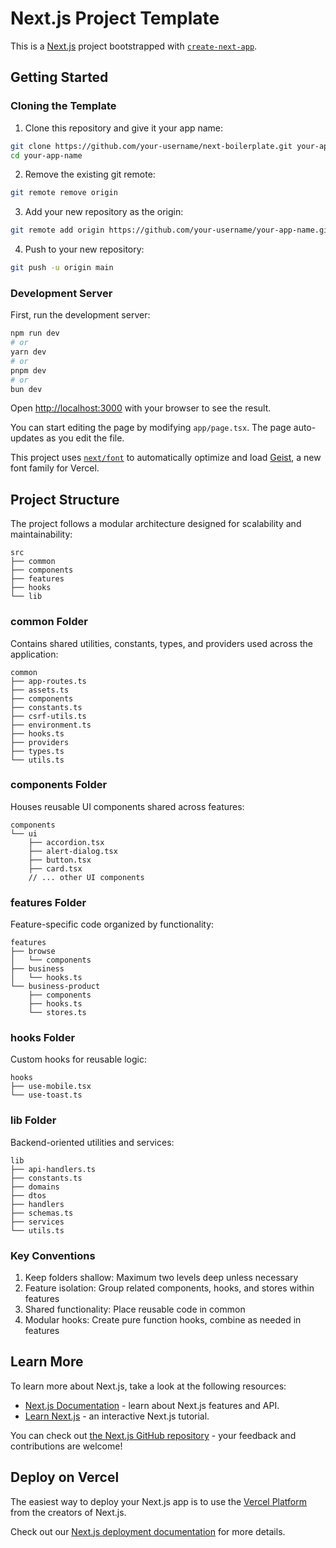 # Next.js Project Template

This is a [Next.js](https://nextjs.org) project bootstrapped with [`create-next-app`](https://nextjs.org/docs/app/api-reference/cli/create-next-app).

## Getting Started

### Cloning the Template

1. Clone this repository and give it your app name:
```bash
git clone https://github.com/your-username/next-boilerplate.git your-app-name
cd your-app-name
```

2. Remove the existing git remote:
```bash
git remote remove origin
```

3. Add your new repository as the origin:
```bash
git remote add origin https://github.com/your-username/your-app-name.git
```

4. Push to your new repository:
```bash
git push -u origin main
```

### Development Server

First, run the development server:

```bash
npm run dev
# or
yarn dev
# or
pnpm dev
# or
bun dev
```

Open [http://localhost:3000](http://localhost:3000) with your browser to see the result.

You can start editing the page by modifying `app/page.tsx`. The page auto-updates as you edit the file.

This project uses [`next/font`](https://nextjs.org/docs/app/building-your-application/optimizing/fonts) to automatically optimize and load [Geist](https://vercel.com/font), a new font family for Vercel.

## Project Structure

The project follows a modular architecture designed for scalability and maintainability:

```
src
├── common
├── components
├── features
├── hooks
└── lib
```

### common Folder

Contains shared utilities, constants, types, and providers used across the application:

```
common
├── app-routes.ts
├── assets.ts
├── components
├── constants.ts
├── csrf-utils.ts
├── environment.ts
├── hooks.ts
├── providers
├── types.ts
└── utils.ts
```

### components Folder

Houses reusable UI components shared across features:

```
components
└── ui
    ├── accordion.tsx
    ├── alert-dialog.tsx
    ├── button.tsx
    ├── card.tsx
    // ... other UI components
```

### features Folder

Feature-specific code organized by functionality:

```
features
├── browse
│   └── components
├── business
│   └── hooks.ts
└── business-product
    ├── components
    ├── hooks.ts
    └── stores.ts
```

### hooks Folder

Custom hooks for reusable logic:

```
hooks
├── use-mobile.tsx
└── use-toast.ts
```

### lib Folder

Backend-oriented utilities and services:

```
lib
├── api-handlers.ts
├── constants.ts
├── domains
├── dtos
├── handlers
├── schemas.ts
├── services
└── utils.ts
```

### Key Conventions

1. Keep folders shallow: Maximum two levels deep unless necessary
2. Feature isolation: Group related components, hooks, and stores within features
3. Shared functionality: Place reusable code in common
4. Modular hooks: Create pure function hooks, combine as needed in features

## Learn More

To learn more about Next.js, take a look at the following resources:

- [Next.js Documentation](https://nextjs.org/docs) - learn about Next.js features and API.
- [Learn Next.js](https://nextjs.org/learn) - an interactive Next.js tutorial.

You can check out [the Next.js GitHub repository](https://github.com/vercel/next.js) - your feedback and contributions are welcome!

## Deploy on Vercel

The easiest way to deploy your Next.js app is to use the [Vercel Platform](https://vercel.com/new?utm_medium=default-template&filter=next.js&utm_source=create-next-app&utm_campaign=create-next-app-readme) from the creators of Next.js.

Check out our [Next.js deployment documentation](https://nextjs.org/docs/app/building-your-application/deploying) for more details.
